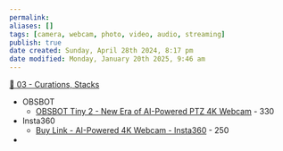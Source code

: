 ```yaml
---
permalink:
aliases: []
tags: [camera, webcam, photo, video, audio, streaming]
publish: true
date created: Sunday, April 28th 2024, 8:17 pm
date modified: Monday, January 20th 2025, 9:46 am
---
```


[📁 03 - Curations, Stacks](../../📁%2003%20-%20Curations,%20Stacks/📁%2003%20-%20Curations,%20Stacks.md)

- OBSBOT 
	- [OBSBOT Tiny 2 - New Era of AI-Powered PTZ 4K Webcam](https://www.obsbot.com/obsbot-tiny-2-4k-webcam)  - 330
- Insta360
	- [Buy Link - AI-Powered 4K Webcam - Insta360](https://store.insta360.com/product/link?i_source=website&i_medium=product_page_button&i_campaign=link) - 250
- 